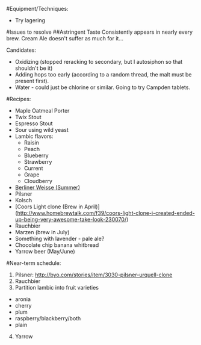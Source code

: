 #Equipment/Techniques:

- Try lagering

#Issues to resolve
##Astringent Taste
Consistently appears in nearly every brew. Cream Ale doesn't suffer as much for it...

Candidates:
* Oxidizing (stopped reracking to secondary, but I autosiphon so that shouldn't be it)
* Adding hops too early (according to a random thread, the malt must be present first).
* Water - could just be chlorine or similar. Going to try Campden tablets.

#Recipes:

- Maple Oatmeal Porter
- Twix Stout
- Espresso Stout
- Sour using wild yeast
- Lambic flavors:
  - Raisin
  - Peach
  - Blueberry
  - Strawberry
  - Current
  - Grape
  - Cloudberry
- [Berliner Weisse (Summer)](http://www.snbbrewing.com/2013/06/weiss-hell-not.html)
- Pilsner
- Kolsch
- [Coors Light clone (Brew in April)] (http://www.homebrewtalk.com/f39/coors-light-clone-i-created-ended-up-being-very-awesome-take-look-230070/)
- Rauchbier
- Marzen (brew in July)
- Something with lavender - pale ale?
- Chocolate chip banana whitbread
- Yarrow beer (May/June)

#Near-term schedule:
1. Pilsner: http://byo.com/stories/item/3030-pilsner-urquell-clone
1. Rauchbier
2. Partition lambic into fruit varieties
* aronia
* cherry
* plum
* raspberry/blackberry/both
* plain
4. Yarrow
